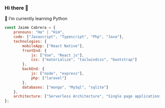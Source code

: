 ### Hi there 👋

<!--
**JaimeCabrera/JaimeCabrera** is a ✨ _special_ ✨ repository because its `README.md` (this file) appears on your GitHub profile.

Here are some ideas to get you started:

- 🔭 I’m currently working on ...
- 🌱 I’m currently learning ...
- 👯 I’m looking to collaborate on ...
- 🤔 I’m looking for help with ...
- 💬 Ask me about ...
- 📫 How to reach me: ...
- 😄 Pronouns: ...
- ⚡ Fun fact: ...
-->
🌱 I’m currently learning Python
```javascript
const Jaime Cabrera = {
    pronouns: "He" | "Him",
    code: ["Javascript", "Typescript", "Php", "Java"],
    technologies: {
        mobileApp: ["React Native"],
        frontEnd: {
            js: ["Vue", "React js"],
            css: ["materialize", "tailwindcss", "bootstrap"]
        },
        backEnd: {
            js: ["node", "express"],
            php: ["laravel"]
        },
        databases: ["mongo", "MySql", "sqlite"]
    },
    architecture: ["Serverless Architecture", "Single page applications"],
};
```
